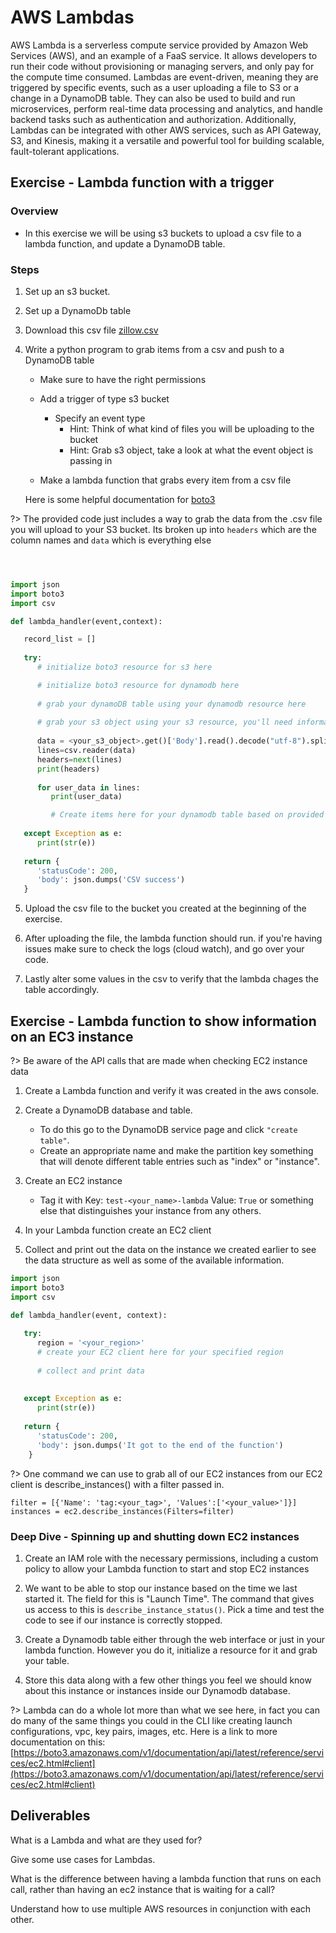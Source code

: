 # AWS Lambdas

AWS Lambda is a serverless compute service provided by Amazon Web Services (AWS), and an example of a FaaS service. It allows developers to run their code without provisioning or managing servers, and only pay for the compute time consumed. Lambdas are event-driven, meaning they are triggered by specific events, such as a user uploading a file to S3 or a change in a DynamoDB table. They can also be used to build and run microservices, perform real-time data processing and analytics, and handle backend tasks such as authentication and authorization. Additionally, Lambdas can be integrated with other AWS services, such as API Gateway, S3, and Kinesis, making it a versatile and powerful tool for building scalable, fault-tolerant applications.

## Exercise - Lambda function with a trigger

### Overview

- In this exercise we will be using s3 buckets to upload a csv file to a lambda function, and update a DynamoDB table.

### Steps

1. Set up an s3 bucket.
2. Set up a DynamoDb table 
3. Download this csv file [zillow.csv](https://people.sc.fsu.edu/~jburkardt/data/csv/zillow.csv) 
4. Write a python program to grab items from a csv and push to a DynamoDB table

   - Make sure to have the right permissions
   - Add a trigger of type s3 bucket

     - Specify an event type
       - Hint: Think of what kind of files you will be uploading to the bucket
       - Hint: Grab s3 object, take a look at what the event object is passing in
   - Make a lambda function that grabs every item from a csv file

   Here is some helpful documentation for [boto3](https://boto3.amazonaws.com/v1/documentation/api/latest/guide/dynamodb.html)

?> The provided code just includes a way to grab the data from the .csv file you will upload to your S3 bucket. Its broken up into `headers` which are the column names and `data` which is everything else

```python



import json
import boto3
import csv

def lambda_handler(event,context):

   record_list = []
   
   try:
      # initialize boto3 resource for s3 here

      # initialize boto3 resource for dynamodb here
     
      # grab your dynamoDB table using your dynamodb resource here
    
      # grab your s3 object using your s3 resource, you'll need information inside of the "event" object to do so
    
      data = <your_s3_object>.get()['Body'].read().decode("utf-8").splitlines()
      lines=csv.reader(data)
      headers=next(lines)
      print(headers)
    
      for user_data in lines:
         print(user_data)

         # Create items here for your dynamodb table based on provided .csv file
    
   except Exception as e:
      print(str(e))
          
   return {
      'statusCode': 200,
      'body': json.dumps('CSV success')
   }

```


5. Upload the csv file to the bucket you created at the beginning of the exercise.

6. After uploading the file, the lambda function should run. if you're having issues make sure to check the logs (cloud watch), and go over your code.

7. Lastly alter some values in the csv to verify that the lambda chages the table accordingly.

## Exercise - Lambda function to show information on an EC3 instance

?> Be aware of the API calls that are made when checking EC2 instance data


1. Create a Lambda function and verify it was created in the aws console.

2. Create a DynamoDB database and table.  
   - To do this go to the DynamoDB service page and click `"create table"`.  
   - Create an appropriate name and make the partition key something that will denote different table entries such as "index" or "instance".

3. Create an EC2 instance
   - Tag it with Key: `test-<your_name>-lambda` Value: `True`  or something else that distinguishes your instance from any others.

4. In your Lambda function create an EC2 client

5. Collect and print out the data on the instance we created earlier to see the data structure as well as some of the available information.

```python
import json
import boto3
import csv

def lambda_handler(event, context):
   
   try: 
      region = '<your_region>'
      # create your EC2 client here for your specified region
    
      # collect and print data
    
   
   except Exception as e:
      print(str(e))
          
   return {
      'statusCode': 200,
      'body': json.dumps('It got to the end of the function')
    }
```

?> One command we can use to grab all of our EC2 instances from our EC2 client is describe_instances() with a filter passed in.

```
filter = [{'Name': 'tag:<your_tag>', 'Values':['<your_value>']}]
instances = ec2.describe_instances(Filters=filter)
```

### Deep Dive - Spinning up and shutting down EC2 instances

1. Create an IAM role with the necessary permissions, including a custom policy to allow your Lambda function to start and stop EC2 instances

2. We want to be able to stop our instance based on the time we last started it.
   The field for this is "Launch Time".  The command that gives us access to this is `describe_instance_status()`. Pick a time and test the code to see if our instance is correctly stopped.

3. Create a Dynamodb table either through the web interface or just in your lambda function.  However you do it, initialize a resource for it and grab your table.

4. Store this data along with a few other things you feel we should know about this instance or instances inside our Dynamodb database.

?> Lambda can do a whole lot more than what we see here, in fact you can do many of the same things you could in the CLI like creating launch configurations, vpc, key pairs, images, etc.  Here is a link to more documentation on this: [https://boto3.amazonaws.com/v1/documentation/api/latest/reference/services/ec2.html#client](https://boto3.amazonaws.com/v1/documentation/api/latest/reference/services/ec2.html#client)

## Deliverables
What is a Lambda and what are they used for?

Give some use cases for Lambdas.

What is the difference between having a lambda function that runs on each call, rather than having an ec2 instance that is waiting for a call?

Understand how to use multiple AWS resources in conjunction with each other.
